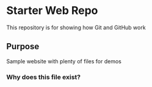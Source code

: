 # Starter Web Repo

This repository is for showing how Git and GitHub work

## Purpose

Sample website with plenty of files for demos

### Why does this file exist?